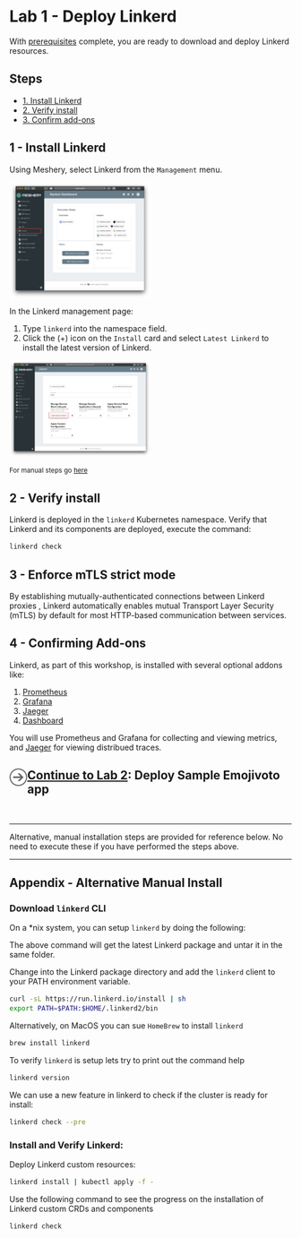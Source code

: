 # Lab 1 - Deploy Linkerd

With [prerequisites](../prereq/README.md) complete, you are ready to download and deploy Linkerd resources.

## Steps

- [1. Install Linkerd](#1)
- [2. Verify install](#2)
- [3. Confirm add-ons](#3)

## <a name="1"></a> 1 - Install Linkerd

Using Meshery, select Linkerd from the `Management` menu.

<a href="img/linkerd-adapter.png">
<img src="img/linkerd-adapter.png" width="50%" align="center" />
</a>

In the Linkerd management page:

1. Type `linkerd` into the namespace field.
1. Click the (+) icon on the `Install` card and select `Latest Linkerd` to install the latest version of Linkerd.

<a href="img/install-linkerd.png">
<img src="img/install-linkerd.png" width="50%" align="center" />
</a>

<small>For manual steps go [here](#appendix)</small>

## <a name="2"></a> 2 - Verify install

Linkerd is deployed in the `linkerd` Kubernetes namespace. Verify that Linkerd and its components are deployed, execute the command:

```sh
linkerd check
```

## <a name="3"></a> 3 - Enforce mTLS strict mode

By establishing mutually-authenticated connections between Linkerd proxies , Linkerd automatically enables mutual Transport Layer Security (mTLS) by default for most HTTP-based communication between services.

## <a name="4"></a> 4 - Confirming Add-ons

Linkerd, as part of this workshop, is installed with several optional addons like:

1. [Prometheus](https://prometheus.io/)
2. [Grafana](https://grafana.com/)
3. [Jaeger](https://www.jaegertracing.io/)
4. [Dashboard](https://linkerd.io/2/reference/architecture/#dashboard)

You will use Prometheus and Grafana for collecting and viewing metrics, and [Jaeger](https://www.jaegertracing.io/) for viewing distribued traces.

<h2>
  <a href="../lab-2/README.md">
  <img src="../img/go.svg" width="32" height="32" align="left" />
  Continue to Lab 2</a>: Deploy Sample Emojivoto app
</h2>

<br />
<hr />

Alternative, manual installation steps are provided for reference below. No need to execute these if you have performed the steps above.

<hr />

## <a name="appendix"></a> Appendix - Alternative Manual Install

### Download `linkerd` CLI

On a \*nix system, you can setup `linkerd` by doing the following:

The above command will get the latest Linkerd package and untar it in the same folder.

Change into the Linkerd package directory and add the `linkerd` client to your PATH environment variable.

```sh
curl -sL https://run.linkerd.io/install | sh
export PATH=$PATH:$HOME/.linkerd2/bin
```

Alternatively, on MacOS you can sue `HomeBrew` to install `linkerd`

```sh
brew install linkerd
```

To verify `linkerd` is setup lets try to print out the command help

```sh
linkerd version
```

We can use a new feature in linkerd to check if the cluster is ready for install:

```sh
linkerd check --pre
```

### Install and Verify Linkerd:

Deploy Linkerd custom resources:

```sh
linkerd install | kubectl apply -f -
```

Use the following command to see the progress on the installation of Linkerd custom CRDs and components

```sh
linkerd check
```
